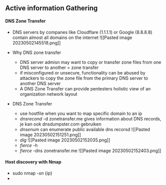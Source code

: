 
## Active information Gathering 



#### DNS Zone Transfer 

- DNS servers by companes like Cloudflare (1.1.1.1) or Google (8.8.8.8) contain almost all domains on the internet ![[Pasted image 20230502145518.png]]
- Why DNS zone transfer 
	- DNS server admisn may want to copy or transfer zone files from one DNS server to another = zone transfer 
	- if misconfigured or unsecure, functionality can be abused by attackers to copy the zone file from the primary DNS server to another  DNS server 
	- A DNS Zone Transfer can provide pentesters holistic view of an organization network layout 


- DNS Zone Transfer 
	- use hostfile when you want to map specific domain to an ip  
	- *dnsrecond* -d zonetransfer.me  gives information about DNS records, je kan ook dnsdumpster.com gebruiken 
	- *dnsenum* can enumerate public available dns recorsd ![[Pasted image 20230502151251.png]]
	- *dig* ![[Pasted image 20230502152035.png]]
	- *fierce* -h  
	- *fierce* -dns  zonetransfer.me ![[Pasted image 20230502152403.png]]

####  Host discovery with Nmap

- sudo nmap *-sn* {ip} 
- 



